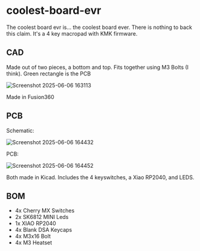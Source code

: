 # coolest-board-evr
The coolest board evr is... the coolest board ever. There is nothing to back this claim. It's a 4 key macropad with KMK firmware.

## CAD
Made out of two pieces, a bottom and top. Fits together using M3 Bolts (I think). Green rectangle is the PCB

![Screenshot 2025-06-06 163113](https://github.com/user-attachments/assets/6d35c959-942d-4a7e-abdc-0e40648d4b7a)

Made in Fusion360

## PCB

Schematic:

![Screenshot 2025-06-06 164432](https://github.com/user-attachments/assets/0cdde0a3-4a4f-4e40-9d6b-e549c8fbedc9)

PCB:

![Screenshot 2025-06-06 164452](https://github.com/user-attachments/assets/d4e85a51-f2f9-43d6-a307-7753630a7bd8)

Both made in Kicad. Includes the 4 keyswitches, a Xiao RP2040, and LEDS.

## BOM
- 4x Cherry MX Switches
- 2x SK6812 MINI Leds
- 1x XIAO RP2040
- 4x Blank DSA Keycaps
- 4x M3x16 Bolt
- 4x M3 Heatset
